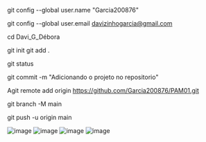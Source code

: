 git config --global user.name "Garcia200876" 

git config --global user.email davizinhogarcia@gmail.com 

cd Davi_G_Débora 

git init git add . 

git status 

git commit -m "Adicionando o projeto no repositorio" 

Agit remote add origin https://github.com/Garcia200876/PAM01.git 

git branch -M main 

git push -u origin main

![image](https://github.com/user-attachments/assets/d8d16b92-90e0-451c-9cef-c88a7de012b1)
![image](https://github.com/user-attachments/assets/34423684-6cce-427f-a35f-4f942c38ed7d)
![image](https://github.com/user-attachments/assets/fd00772d-0994-4294-a336-7bbe23866113)
![image](https://github.com/user-attachments/assets/66a32078-4ba6-4b46-b248-1493a0f817c9)
